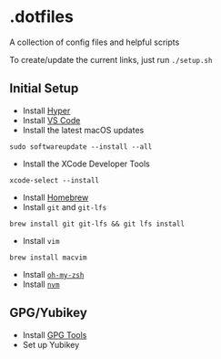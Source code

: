 # .dotfiles

A collection of config files and helpful scripts

To create/update the current links, just run `./setup.sh`

## Initial Setup

* Install [Hyper](https://hyper.is/)
* Install [VS Code](https://code.visualstudio.com/)
* Install the latest macOS updates
```
sudo softwareupdate --install --all
```
* Install the XCode Developer Tools
```
xcode-select --install
```
* Install [Homebrew](https://brew.sh/)
* Install `git` and `git-lfs`
```
brew install git git-lfs && git lfs install
```
* Install `vim`
```
brew install macvim
```
* Install [`oh-my-zsh`](https://github.com/robbyrussell/oh-my-zsh)
* Install [`nvm`](https://github.com/creationix/nvm)

## GPG/Yubikey

* Install [GPG Tools](https://gpgtools.org/)
* Set up Yubikey
